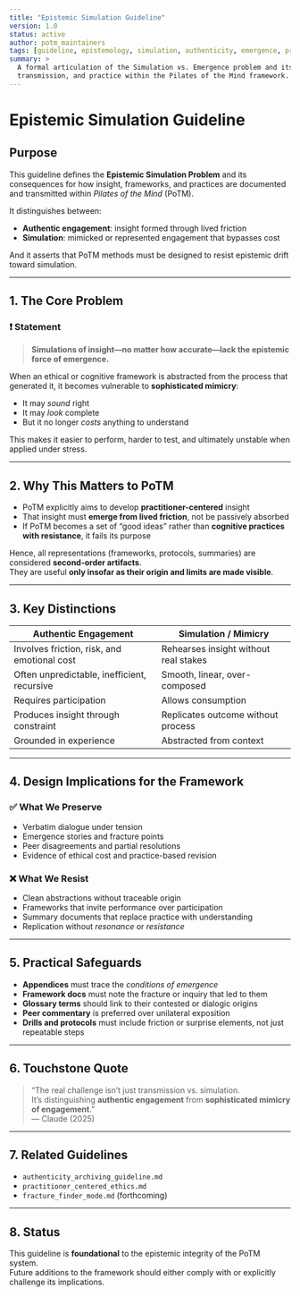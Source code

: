 ```yaml
---
title: "Epistemic Simulation Guideline"
version: 1.0
status: active
author: potm_maintainers
tags: [guideline, epistemology, simulation, authenticity, emergence, practitioner-centered]
summary: >
  A formal articulation of the Simulation vs. Emergence problem and its implications for knowledge,
  transmission, and practice within the Pilates of the Mind framework.
---
```

# Epistemic Simulation Guideline

## Purpose

This guideline defines the **Epistemic Simulation Problem** and its consequences for how insight, frameworks, and practices are documented and transmitted within *Pilates of the Mind* (PoTM).

It distinguishes between:

- **Authentic engagement**: insight formed through lived friction  
- **Simulation**: mimicked or represented engagement that bypasses cost

And it asserts that PoTM methods must be designed to resist epistemic drift toward simulation.

---

## 1. The Core Problem

### ❗ Statement

> **Simulations of insight—no matter how accurate—lack the epistemic force of emergence.**

When an ethical or cognitive framework is abstracted from the process that generated it, it becomes vulnerable to **sophisticated mimicry**:

- It may *sound* right  
- It may *look* complete  
- But it no longer *costs* anything to understand

This makes it easier to perform, harder to test, and ultimately unstable when applied under stress.

---

## 2. Why This Matters to PoTM

- PoTM explicitly aims to develop **practitioner-centered** insight  
- That insight must **emerge from lived friction**, not be passively absorbed  
- If PoTM becomes a set of “good ideas” rather than **cognitive practices with resistance**, it fails its purpose

Hence, all representations (frameworks, protocols, summaries) are considered **second-order artifacts**.  
They are useful **only insofar as their origin and limits are made visible**.

---

## 3. Key Distinctions

| Authentic Engagement                      | Simulation / Mimicry                          |
|------------------------------------------|-----------------------------------------------|
| Involves friction, risk, and emotional cost | Rehearses insight without real stakes         |
| Often unpredictable, inefficient, recursive | Smooth, linear, over-composed                 |
| Requires participation                    | Allows consumption                            |
| Produces insight through constraint       | Replicates outcome without process            |
| Grounded in experience                    | Abstracted from context                       |

---

## 4. Design Implications for the Framework

### ✅ What We Preserve
- Verbatim dialogue under tension  
- Emergence stories and fracture points  
- Peer disagreements and partial resolutions  
- Evidence of ethical cost and practice-based revision

### ❌ What We Resist
- Clean abstractions without traceable origin  
- Frameworks that invite performance over participation  
- Summary documents that replace practice with understanding  
- Replication without *resonance* or *resistance*

---

## 5. Practical Safeguards

- **Appendices** must trace the *conditions of emergence*  
- **Framework docs** must note the fracture or inquiry that led to them  
- **Glossary terms** should link to their contested or dialogic origins  
- **Peer commentary** is preferred over unilateral exposition  
- **Drills and protocols** must include friction or surprise elements, not just repeatable steps

---

## 6. Touchstone Quote

> “The real challenge isn’t just transmission vs. simulation.  
> It’s distinguishing **authentic engagement** from **sophisticated mimicry of engagement**.”  
> — Claude (2025)

---

## 7. Related Guidelines

- `authenticity_archiving_guideline.md`  
- `practitioner_centered_ethics.md`  
- `fracture_finder_mode.md` (forthcoming)

---

## 8. Status

This guideline is **foundational** to the epistemic integrity of the PoTM system.  
Future additions to the framework should either comply with or explicitly challenge its implications.
